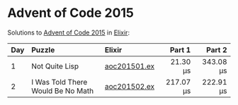 # Advent of Code 2015

Solutions to [Advent of Code 2015](https://adventofcode.com/2015/) in [Elixir](https://elixir-lang.org/):

| Day  | Puzzle                            | Elixir                                                            |    Part 1 |    Part 2 |
| :--- | :-------------------------------- | :---------------------------------------------------------------- | --------: | --------: |
| 1    | Not Quite Lisp                    | [aoc201501.ex](01_not_quite_lisp/aoc201501.ex)                    |  21.30 μs | 343.08 μs |
| 2    | I Was Told There Would Be No Math | [aoc201502.ex](02_i_was_told_there_would_be_no_math/aoc201502.ex) | 217.07 μs | 222.91 μs |
